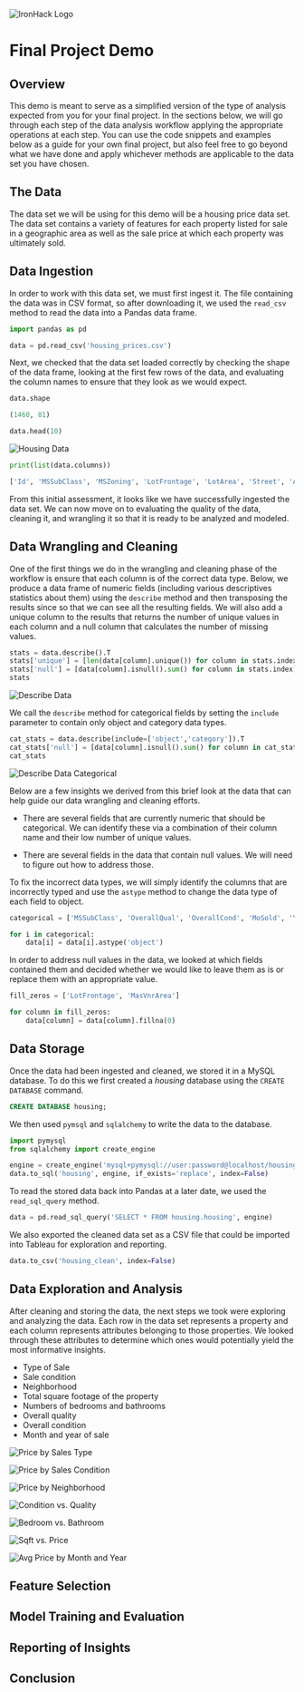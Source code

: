 ![IronHack Logo](https://s3-eu-west-1.amazonaws.com/ih-materials/uploads/upload_d5c5793015fec3be28a63c4fa3dd4d55.png)

# Final Project Demo

## Overview

This demo is meant to serve as a simplified version of the type of analysis expected from you for your final project. In the sections below, we will go through each step of the data analysis workflow applying the appropriate operations at each step. You can use the code snippets and examples below as a guide for your own final project, but also feel free to go beyond what we have done and apply whichever methods are applicable to the data set you have chosen.

## The Data

The data set we will be using for this demo will be a housing price data set. The data set contains a variety of features for each property listed for sale in a geographic area as well as the sale price at which each property was ultimately sold.

## Data Ingestion

In order to work with this data set, we must first ingest it. The file containing the data was in CSV format, so after downloading it, we used the `read_csv` method to read the data into a Pandas data frame.

```python
import pandas as pd

data = pd.read_csv('housing_prices.csv')
```

Next, we checked that the data set loaded correctly by checking the shape of the data frame, looking at the first few rows of the data, and evaluating the column names to ensure that they look as we would expect.

```python
data.shape

(1460, 81)
```

```python
data.head(10)
```

![Housing Data](./images/housing-data.png)

```python
print(list(data.columns))

['Id', 'MSSubClass', 'MSZoning', 'LotFrontage', 'LotArea', 'Street', 'Alley', 'LotShape', 'LandContour', 'Utilities', 'LotConfig', 'LandSlope', 'Neighborhood', 'Condition1', 'Condition2', 'BldgType', 'HouseStyle', 'OverallQual', 'OverallCond', 'YearBuilt', 'YearRemodAdd', 'RoofStyle', 'RoofMatl', 'Exterior1st', 'Exterior2nd', 'MasVnrType', 'MasVnrArea', 'ExterQual', 'ExterCond', 'Foundation', 'BsmtQual', 'BsmtCond', 'BsmtExposure', 'BsmtFinType1', 'BsmtFinSF1', 'BsmtFinType2', 'BsmtFinSF2', 'BsmtUnfSF', 'TotalBsmtSF', 'Heating', 'HeatingQC', 'CentralAir', 'Electrical', '1stFlrSF', '2ndFlrSF', 'LowQualFinSF', 'GrLivArea', 'BsmtFullBath', 'BsmtHalfBath', 'FullBath', 'HalfBath', 'BedroomAbvGr', 'KitchenAbvGr', 'KitchenQual', 'TotRmsAbvGrd', 'Functional', 'Fireplaces', 'FireplaceQu', 'GarageType', 'GarageYrBlt', 'GarageFinish', 'GarageCars', 'GarageArea', 'GarageQual', 'GarageCond', 'PavedDrive', 'WoodDeckSF', 'OpenPorchSF', 'EnclosedPorch', '3SsnPorch', 'ScreenPorch', 'PoolArea', 'PoolQC', 'Fence', 'MiscFeature', 'MiscVal', 'MoSold', 'YrSold', 'SaleType', 'SaleCondition', 'SalePrice']
```

From this initial assessment, it looks like we have successfully ingested the data set. We can now move on to evaluating the quality of the data, cleaning it, and wrangling it so that it is ready to be analyzed and modeled.

## Data Wrangling and Cleaning

One of the first things we do in the wrangling and cleaning phase of the workflow is ensure that each column is of the correct data type. Below, we produce a data frame of numeric fields (including various descriptives statistics about them) using the `describe` method and then transposing the results since so that we can see all the resulting fields. We will also add a unique column to the results that returns the number of unique values in each column and a null column that calculates the number of missing values.

```python
stats = data.describe().T
stats['unique'] = [len(data[column].unique()) for column in stats.index]
stats['null'] = [data[column].isnull().sum() for column in stats.index]
stats
```

![Describe Data](./images/housing-data-describe.png)

We call the `describe` method for categorical fields by setting the `include` parameter to contain only object and category data types.

```python
cat_stats = data.describe(include=['object','category']).T
cat_stats['null'] = [data[column].isnull().sum() for column in cat_stats.index]
cat_stats
```

![Describe Data Categorical](./images/housing-data-describe-cat.png)

Below are a few insights we derived from this brief look at the data that can help guide our data wrangling and cleaning efforts.

* There are several fields that are currently numeric that should be categorical. We can identify these via a combination of their column name and their low number of unique values.

* There are several fields in the data that contain null values. We will need to figure out how to address those.

To fix the incorrect data types, we will simply identify the columns that are incorrectly typed and use the `astype` method to change the data type of each field to object.

```python
categorical = ['MSSubClass', 'OverallQual', 'OverallCond', 'MoSold', 'YrSold']

for i in categorical:
    data[i] = data[i].astype('object')
```

In order to address null values in the data, we looked at which fields contained them and decided whether we would like to leave them as is or replace them with an appropriate value.

```python
fill_zeros = ['LotFrontage', 'MasVnrArea']

for column in fill_zeros:
    data[column] = data[column].fillna(0)
```

## Data Storage

Once the data had been ingested and cleaned, we stored it in a MySQL database. To do this we first created a *housing* database using the `CREATE DATABASE` command.

```sql
CREATE DATABASE housing;
```

We then used `pymsql` and `sqlalchemy` to write the data to the database.

```python
import pymysql
from sqlalchemy import create_engine

engine = create_engine('mysql+pymysql://user:password@localhost/housing')
data.to_sql('housing', engine, if_exists='replace', index=False)
```

To read the stored data back into Pandas at a later date, we used the `read_sql_query` method.

```python
data = pd.read_sql_query('SELECT * FROM housing.housing', engine)
```

We also exported the cleaned data set as a CSV file that could be imported into Tableau for exploration and reporting.

```python
data.to_csv('housing_clean', index=False)
```

## Data Exploration and Analysis

After cleaning and storing the data, the next steps we took were exploring and analyzing the data. Each row in the data set represents a property and each column represents attributes belonging to those properties. We looked through these attributes to determine which ones would potentially yield the most informative insights.

* Type of Sale
* Sale condition
* Neighborhood
* Total square footage of the property
* Numbers of bedrooms and bathrooms
* Overall quality
* Overall condition
* Month and year of sale

![Price by Sales Type](./images/sales-avg-price-by-sale-type.png)

![Price by Sales Condition](./images/price-by-sale-condition.png)

![Price by Neighborhood](./images/price-by-neighborhood.png)

![Condition vs. Quality](./images/condition-vs-quality.png)

![Bedroom vs. Bathroom](./images/bedroom-vs-bathroom.png)

![Sqft vs. Price](./images/sqft-vs-price.png)

![Avg Price by Month and Year](./images/month-year.png)


## Feature Selection

## Model Training and Evaluation

## Reporting of Insights

## Conclusion
